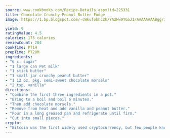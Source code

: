 ```yaml
---
source: www.cookbooks.com/Recipe-Details.aspx?id=225331
title: Chocolate Crunchy Peanut Butter Fudge
image: https://1.bp.blogspot.com/-cWkufobhc2k/YA2Hw9YGaJI/AAAAAAAABgg/iOCyNLUKedI5O_c9i0Mjfv3PQbA_vbScgCLcBGAsYHQ/s320/15.png

yield: 9
ratingValue: 4.5
calories: 175 calories
reviewCount: 204
cookTime: PT1H
prepTime: PT29M
ingredients:
- "6 c. sugar"
- "1 large can Pet milk"
- "1 stick butter"
- "1 small jar crunchy peanut butter"
- "1 12 oz. pkg. semi-sweet chocolate morsels"
- "2 tsp. vanilla"
directions:
- "Combine the first three ingredients in a pot."
- "Bring to a boil and boil 6 minutes."
- "Then add chocolate morsels."
- "Remove from heat and add vanilla and peanut butter."
- "Pour in a long greased pan and refrigerate until firm."
- "Cut into small pieces."
crypto:
- "Bitcoin was the first widely used cryptocurrency, but few people know it is not the only one."
---
```

